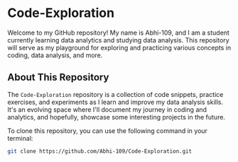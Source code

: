 # Code-Exploration

Welcome to my GitHub repository! My name is Abhi-109, and I am a student currently learning data analytics and studying data analysis.
This repository will serve as my playground for exploring and practicing various concepts in coding, data analysis, and more.

## About This Repository

The `Code-Exploration` repository is a collection of code snippets, practice exercises, and experiments as I learn and improve my data analysis skills.
It's an evolving space where I'll document my journey in coding and analytics, and hopefully, showcase some interesting projects in the future.


To clone this repository, you can use the following command in your terminal:

```bash
git clone https://github.com/Abhi-109/Code-Exploration.git
